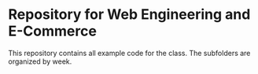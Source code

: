 # Repository for Web Engineering and E-Commerce
This repository contains all example code for the class. The subfolders are organized by week.